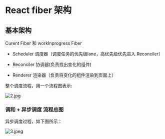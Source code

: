 # React fiber 架构

## 基本架构

Curent Fiber 和 workInprogress Fiber

- Scheduler 调度器（调度任务的优先级lane，高优先级优先进入 Reconciler）

- Reconciler 协调器(负责找出变化的组件)

- Renderer 渲染器（负责将变化的组件渲染到页面上）

整个调度流程，用一个流程图表示:

![2.jpg](https://p3-juejin.byteimg.com/tos-cn-i-k3u1fbpfcp/7b54e758e13641adae78499dbddc6b47~tplv-k3u1fbpfcp-watermark.awebp)

### 调和 + 异步调度 流程总图

异步调度过程，如下图所示：

![3.jpeg](https://p1-juejin.byteimg.com/tos-cn-i-k3u1fbpfcp/429a103a732e42b69b6cd9a32f1d265a~tplv-k3u1fbpfcp-watermark.awebp)

